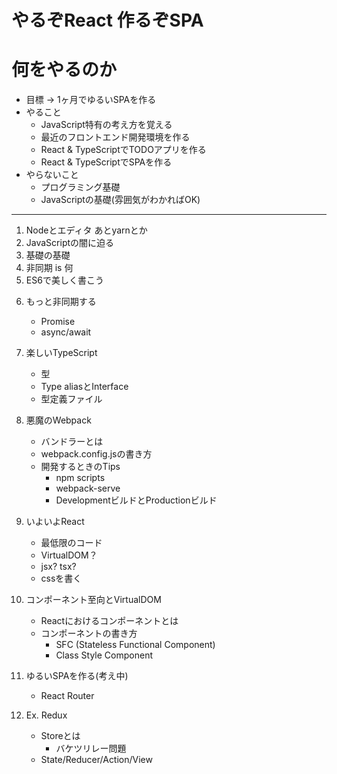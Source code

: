 やるぞReact 作るぞSPA
===
# 何をやるのか
- 目標 -> 1ヶ月でゆるいSPAを作る
- やること
  - JavaScript特有の考え方を覚える
  - 最近のフロントエンド開発環境を作る
  - React & TypeScriptでTODOアプリを作る
  - React & TypeScriptでSPAを作る
- やらないこと
  - プログラミング基礎
  - JavaScriptの基礎(雰囲気がわかればOK)

---
1. Nodeとエディタ あとyarnとか
2. JavaScriptの闇に迫る
3. 基礎の基礎
4. 非同期 is 何
5. ES6で美しく書こう
<!-- 以下更新予定 -->
6. もっと非同期する
    - Promise
    - async/await

7. 楽しいTypeScript
    - 型
    - Type aliasとInterface
    - 型定義ファイル

8. 悪魔のWebpack
    - バンドラーとは
    - webpack.config.jsの書き方
    - 開発するときのTips
      - npm scripts
      - webpack-serve
      - DevelopmentビルドとProductionビルド

9. いよいよReact
    - 最低限のコード
    - VirtualDOM？
    - jsx? tsx?
    - cssを書く

10. コンポーネント至向とVirtualDOM
    - Reactにおけるコンポーネントとは
    - コンポーネントの書き方
      - SFC (Stateless Functional Component)
      - Class Style Component

11. ゆるいSPAを作る(考え中)
    - React Router

12. Ex. Redux
    - Storeとは
      - バケツリレー問題
    - State/Reducer/Action/View
